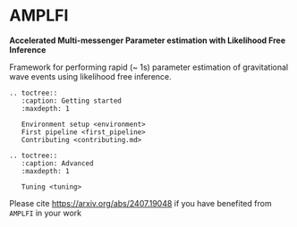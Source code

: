 AMPLFI
======
**Accelerated Multi-messenger Parameter estimation with Likelihood Free Inference**

Framework for performing rapid (~ 1s) parameter estimation of gravitational wave events using likelihood free inference.

```{eval-rst}
.. toctree::
   :caption: Getting started
   :maxdepth: 1

   Environment setup <environment>
   First pipeline <first_pipeline>
   Contributing <contributing.md>

.. toctree::
   :caption: Advanced
   :maxdepth: 1

   Tuning <tuning>
```

Please cite https://arxiv.org/abs/2407.19048 if you have benefited from `AMPLFI` in your work
